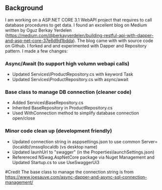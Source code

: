 ## Background
I am working on a ASP.NET CORE 3.1 WebAPI project that requires to call database procedures to get data.  I found an excellent blog on Medium written by Oguz Berkay Yerdelen (https://medium.com/@berkayyerdelen/building-restful-api-with-dapper-and-asp-net-core-37e6d9d1bdda).  The blog came with with source code on Github.  I forked and and experimented with Dapper and Repository pattern.  I made a few changes:

### Async/Await (to support high volumn webapi calls)
- Updated Services\IProductRepository.cs with keyword Task
- Updated Services\ProductRepository.cs with async/await

### Base class to manage DB connection (cleaner code)
- Added Services\BaseRepository.cs 
- Inherited BaseRepository in ProductRepository.cs
- Used WithConnection method to simplify database connection open/close

### Minor code clean up (development friendly)
- Updated connection string in asppsettings.json to use common Server=(localdb)\\mssqllocaldb (vs desktop name)
- Updated launhUrl to "swagger" (in the Properties\launchSettings.json)
- Referereced NSwag.AspNetCore package via Nuget Management and Updated Startup.cs to use UseSwaggerUi3

#Credit
The base class to manage the connection string is from https://www.joesauve.com/async-dapper-and-async-sql-connection-management/
